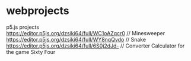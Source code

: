 # webprojects  
p5.js projects  
https://editor.p5js.org/dzsiki64/full/WC1oAZqcr0 // Minesweeper  
https://editor.p5js.org/dzsiki64/full/WY8nqQvdo // Snake
https://editor.p5js.org/dzsiki64/full/6S0j2dJd- // Converter Calculator for the game Sixty Four  
